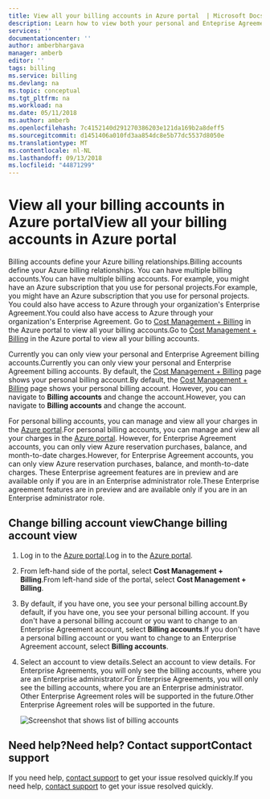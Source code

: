 ```yaml
---
title: View all your billing accounts in Azure portal  | Microsoft Docs
description: Learn how to view both your personal and Enteprise Agreement billing accounts in Azure portal.
services: ''
documentationcenter: ''
author: amberbhargava
manager: amberb
editor: ''
tags: billing
ms.service: billing
ms.devlang: na
ms.topic: conceptual
ms.tgt_pltfrm: na
ms.workload: na
ms.date: 05/11/2018
ms.author: amberb
ms.openlocfilehash: 7c4152140d291270386203e121da169b2a8deff5
ms.sourcegitcommit: d1451406a010fd3aa854dc8e5b77dc5537d8050e
ms.translationtype: MT
ms.contentlocale: nl-NL
ms.lasthandoff: 09/13/2018
ms.locfileid: "44871299"
---
```

# <a name="view-all-your-billing-accounts-in-azure-portal"></a><span data-ttu-id="7b898-103">View all your billing accounts in Azure portal</span><span class="sxs-lookup"><span data-stu-id="7b898-103">View all your billing accounts in Azure portal</span></span>  

<span data-ttu-id="7b898-104">Billing accounts define your Azure billing relationships.</span><span class="sxs-lookup"><span data-stu-id="7b898-104">Billing accounts define your Azure billing relationships.</span></span> <span data-ttu-id="7b898-105">You can have multiple billing accounts.</span><span class="sxs-lookup"><span data-stu-id="7b898-105">You can have multiple billing accounts.</span></span> <span data-ttu-id="7b898-106">For example, you might have an Azure subscription that you use for personal projects.</span><span class="sxs-lookup"><span data-stu-id="7b898-106">For example, you might have an Azure subscription that you use for personal projects.</span></span> <span data-ttu-id="7b898-107">You could also have access to Azure through your organization's Enterprise Agreement.</span><span class="sxs-lookup"><span data-stu-id="7b898-107">You could also have access to Azure through your organization's Enterprise Agreement.</span></span> <span data-ttu-id="7b898-108">Go to [Cost Management + Billing](https://portal.azure.com/#blade/Microsoft_Azure_Billing/BillingMenuBlade/Overview) in the Azure portal to view all your billing accounts.</span><span class="sxs-lookup"><span data-stu-id="7b898-108">Go to [Cost Management + Billing](https://portal.azure.com/#blade/Microsoft_Azure_Billing/BillingMenuBlade/Overview) in the Azure portal to view all your billing accounts.</span></span>

<span data-ttu-id="7b898-109">Currently you can only view your personal and Enterprise Agreement billing accounts.</span><span class="sxs-lookup"><span data-stu-id="7b898-109">Currently you can only view your personal and Enterprise Agreement billing accounts.</span></span> <span data-ttu-id="7b898-110">By default, the [Cost Management + Billing](https://portal.azure.com/#blade/Microsoft_Azure_Billing/BillingMenuBlade/Overview) page shows your personal billing account.</span><span class="sxs-lookup"><span data-stu-id="7b898-110">By default, the [Cost Management + Billing](https://portal.azure.com/#blade/Microsoft_Azure_Billing/BillingMenuBlade/Overview) page shows your personal billing account.</span></span> <span data-ttu-id="7b898-111">However, you can navigate to **Billing accounts** and change the account.</span><span class="sxs-lookup"><span data-stu-id="7b898-111">However, you can navigate to **Billing accounts** and change the account.</span></span>

<span data-ttu-id="7b898-112">For personal billing accounts, you can manage and view all your charges in the [Azure portal](https://portal.azure.com).</span><span class="sxs-lookup"><span data-stu-id="7b898-112">For personal billing accounts, you can manage and view all your charges in the [Azure portal](https://portal.azure.com).</span></span> <span data-ttu-id="7b898-113">However, for Enterprise Agreement accounts, you can only view Azure reservation purchases, balance, and month-to-date charges.</span><span class="sxs-lookup"><span data-stu-id="7b898-113">However, for Enterprise Agreement accounts, you can only view Azure reservation purchases, balance, and month-to-date charges.</span></span> <span data-ttu-id="7b898-114">These Enterprise agreement features are in preview and are available only if you are in an Enterprise administrator role.</span><span class="sxs-lookup"><span data-stu-id="7b898-114">These Enterprise agreement features are in preview and are available only if you are in an Enterprise administrator role.</span></span>

## <a name="change-billing-account-view"></a><span data-ttu-id="7b898-115">Change billing account view</span><span class="sxs-lookup"><span data-stu-id="7b898-115">Change billing account view</span></span> 

1.  <span data-ttu-id="7b898-116">Log in to the [Azure portal](https://portal.azure.com).</span><span class="sxs-lookup"><span data-stu-id="7b898-116">Log in to the [Azure portal](https://portal.azure.com).</span></span>

2.  <span data-ttu-id="7b898-117">From left-hand side of the portal, select **Cost Management + Billing**.</span><span class="sxs-lookup"><span data-stu-id="7b898-117">From left-hand side of the portal, select **Cost Management + Billing**.</span></span> 

3.  <span data-ttu-id="7b898-118">By default, if you have one, you see your personal billing account.</span><span class="sxs-lookup"><span data-stu-id="7b898-118">By default, if you have one, you see your personal billing account.</span></span> <span data-ttu-id="7b898-119">If you don't have a personal billing account or you want to change to an Enterprise Agreement account, select **Billing accounts**.</span><span class="sxs-lookup"><span data-stu-id="7b898-119">If you don't have a personal billing account or you want to change to an Enterprise Agreement account, select **Billing accounts**.</span></span>

4.  <span data-ttu-id="7b898-120">Select an account to view details.</span><span class="sxs-lookup"><span data-stu-id="7b898-120">Select an account to view details.</span></span> <span data-ttu-id="7b898-121">For Enterprise Agreements, you will only see the billing accounts, where you are an Enterprise administrator.</span><span class="sxs-lookup"><span data-stu-id="7b898-121">For Enterprise Agreements, you will only see the billing accounts, where you are an Enterprise administrator.</span></span> <span data-ttu-id="7b898-122">Other Enterprise Agreement roles will be supported in the future.</span><span class="sxs-lookup"><span data-stu-id="7b898-122">Other Enterprise Agreement roles will be supported in the future.</span></span>

    ![Screenshot that shows list of billing accounts](./media/billing-view-all-accounts/billing-list-of-accounts.png)

 
## <a name="need-help-contact-support"></a><span data-ttu-id="7b898-124">Need help?</span><span class="sxs-lookup"><span data-stu-id="7b898-124">Need help?</span></span> <span data-ttu-id="7b898-125">Contact support</span><span class="sxs-lookup"><span data-stu-id="7b898-125">Contact support</span></span>

<span data-ttu-id="7b898-126">If you need help, [contact support](https://portal.azure.com/?#blade/Microsoft_Azure_Support/HelpAndSupportBlade) to get your issue resolved quickly.</span><span class="sxs-lookup"><span data-stu-id="7b898-126">If you need help, [contact support](https://portal.azure.com/?#blade/Microsoft_Azure_Support/HelpAndSupportBlade) to get your issue resolved quickly.</span></span>
